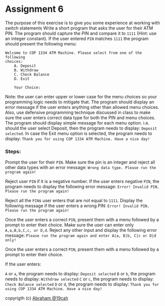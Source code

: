 # Assignment  6

The purpose of this exercise is to give you some experience at working with switch statements
Write a short program that asks the user for their ATM PIN. The program should
capture the PIN and compare it to `1111` (Hint: use an integer constant). If the
user entered `PIN` matches `1111` the program should present the following menu:

```
Welcome to COP 1334 ATM Machine. Please select from one of the following
choices:
    A. Deposit
    B. Withdraw
    C. Check Balance
    D. Exit 
    
    Your Choice:
 ```
 
 Note: the user can enter upper or lower case for the menu choices so your
    programming logic needs to mitigate that. The program should display an
    error message if the user enters anything other than allowed menu choices.
    Also, use defensive programming technique discussed in class to make sure
    the user enters correct data type for both the PIN and menu choices. The
    program should display simple message for each menu option. i.e. should the
    user select Deposit, then the program needs to display: `Deposit selected`.
    In case the Exit menu option is selected, the program needs to
    display: `Thank you for using COP 1334 ATM Machine. Have a nice day!`
 
 
### Steps:
 
 
Prompt the user for their `PIN`. Make sure the pin is an integer and reject all other data types with an error message: `Wrong data type. Please run the program again!`

Reject user `PIN` if it is a negative number. If the user enters negative `PIN`, the program needs to display the following error message: `Error! Invalid PIN. Please run the program again!`

Reject all the `PIN`s user enters that are not equal to `1111`. Display the following message if the user enters a wrong PIN: `Error! Invalid PIN. Please run the program again!`

Once the user enters a correct `PIN`, present them with a menu followed by a prompt to enter their choice. Make sure the user can enter only `A,a,B,b,C,c, or D,d`. Reject any other input and display the following error message: `Please run the program again and enter A|a, B|b, C|c or D|d only!`

Once the user enters a correct `PIN`, present them with a menu followed by a prompt to enter their choice. 

If the user enters: 

`A` or `a`, the program needs to display: `Deposit selected`
`B` or `b`, the program needs to display: `Withdraw selected`
`C` or `c`, the program needs to display: `Check Balance selected`
`D` or `d`, the program needs to display: `Thank you for using COP 1334 ATM Machine. Have a nice day!`


copyrigth (c) [Abraham @19cah](https://github.com/19cah)
